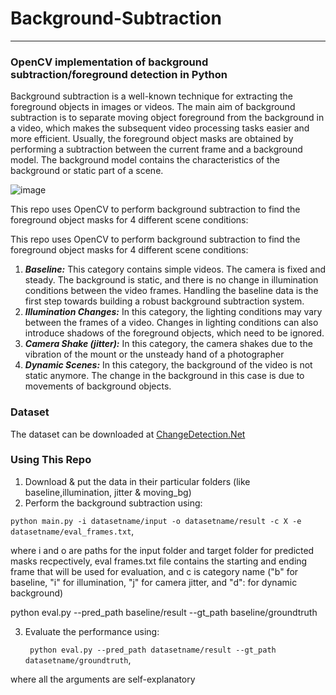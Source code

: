 # Background-Subtraction #
- - - - 
### OpenCV implementation of background subtraction/foreground detection in Python ###

Background subtraction is a well-known technique for extracting the foreground objects in images
or videos. The main aim of background subtraction is to separate moving object foreground from
the background in a video, which makes the subsequent video processing tasks easier and more
efficient. Usually, the foreground object masks are obtained by performing a subtraction between
the current frame and a background model. The background model contains the characteristics of
the background or static part of a scene.

![image](https://user-images.githubusercontent.com/66300465/145829673-1285b5a5-a14c-4259-8f03-3974e32ebb9c.png)

This repo uses OpenCV to perform background subtraction to find the foreground object masks for 4 different scene conditions:

This repo uses OpenCV to perform background subtraction to find the foreground object masks for 4 different scene conditions:
1. ***Baseline:*** This category contains simple videos. The camera is fixed and steady. The background is static, and there is no change in illumination conditions between the video frames. Handling the baseline data is the first step towards building a robust background subtraction system.
2. ***Illumination Changes:*** In this category, the lighting conditions may vary between the frames of a video. Changes in lighting conditions can also introduce shadows of the foreground objects, which need to be ignored.
3. ***Camera Shake (jitter):*** In this category, the camera shakes due to the vibration of the mount or the unsteady hand of a photographer
4. ***Dynamic Scenes:*** In this category, the background of the video is not static anymore. The change in the background in this case is due to movements of background objects.

### Dataset ###
The dataset can be downloaded at [ChangeDetection.Net](http://changedetection.net)

### Using This Repo ###
1. Download & put the data in their particular folders (like baseline,illumination, jitter & moving_bg)
2. Perform the background subtraction using:

  ` python main.py -i datasetname/input -o datasetname/result -c X -e datasetname/eval_frames.txt `,
  
  where i and o are paths for the input folder and target folder for predicted masks recpectively,
  eval frames.txt file contains the starting and ending frame that will be used for evaluation,
  and c is category name ("b" for baseline, "i" for illumination, "j" for camera jitter, and "d": for dynamic background)
  
  python eval.py --pred_path baseline/result --gt_path baseline/groundtruth
  
3. Evaluate the performance using:

    ` python eval.py --pred_path datasetname/result --gt_path datasetname/groundtruth`,
  
  where all the arguments are self-explanatory
